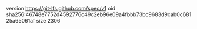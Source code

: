 version https://git-lfs.github.com/spec/v1
oid sha256:46748e7752d4592776c49c2eb96e09a4fbbb73bc9683d9cab0c68125a65061af
size 2306
